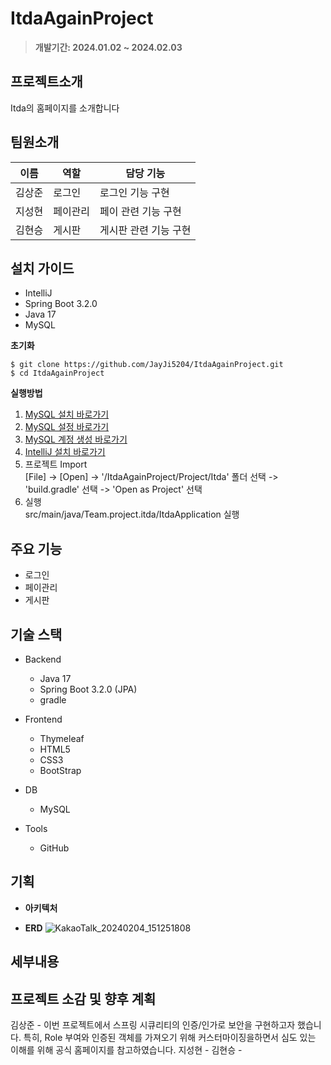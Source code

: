 # ItdaAgainProject

> **개발기간: 2024.01.02 ~ 2024.02.03**

## 프로젝트소개

Itda의 홈페이지를 소개합니다

## 팀원소개

| 이름 | 역할| 담당 기능 | 
| --- | --- | --- |
| 김상준 | 로그인 | 로그인 기능 구현  |
| 지성현 | 페이관리 | 페이 관련 기능 구현 |
| 김현승 | 게시판 | 게시판 관련 기능 구현 |

## 설치 가이드
- IntelliJ 
- Spring Boot 3.2.0
- Java 17
- MySQL

**초기화**  

    $ git clone https://github.com/JayJi5204/ItdaAgainProject.git 
    $ cd ItdaAgainProject

**실행방법**
1. [MySQL 설치 바로가기](https://dev.mysql.com/downloads/windows/installer/)  
2. [MySQL 설정 바로가기](https://jayji5204.tistory.com/7) 
3. [MySQL 계정 생성 바로가기](https://jayji5204.tistory.com/9)  
4. [IntelliJ 설치 바로가기](https://www.jetbrains.com/ko-kr/idea/download/?section=windows)  
5. 프로젝트 Import  
    [File] -> [Open] -> '/ItdaAgainProject/Project/Itda' 폴더 선택 -> 'build.gradle' 선택 -> 'Open as Project' 선택
6. 실행  
    src/main/java/Team.project.itda/ItdaApplication 실행
## 주요 기능

- 로그인
- 페이관리
- 게시판

## 기술 스택

- Backend
  - Java 17
  - Spring Boot 3.2.0 (JPA)
  - gradle
    
- Frontend    
  - Thymeleaf
  - HTML5
  - CSS3
  - BootStrap

- DB
  - MySQL

- Tools
  - GitHub

## 기획

- **아키텍처**   

- **ERD**
![KakaoTalk_20240204_151251808](https://github.com/JayJi5204/ItdaAgainProject/assets/126458483/8fcaf320-2a8b-40a3-9613-49d74236bae2)


## 세부내용



## 프로젝트 소감 및 향후 계획
김상준 - 이번 프로젝트에서 스프링 시큐리티의 인증/인가로 보안을 구현하고자 했습니다.
        특히, Role 부여와 인증된 객체를 가져오기 위해 커스터마이징을하면서 심도 있는 이해를 위해 공식 홈페이지를 참고하였습니다.
지성현 -
김현승 - 
